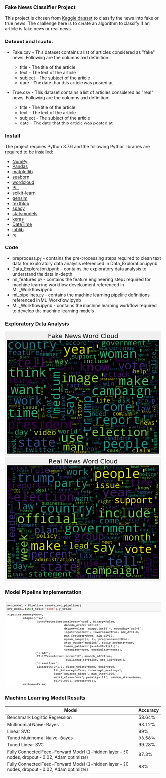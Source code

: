 ### Fake News Classifier Project

This project is chosen from [Kaggle dataset](https://www.kaggle.com/clmentbisaillon/fake-and-real-news-dataset) to 
classify the news into fake or true news. The challenge here is to create an algorithm to classify if an article is 
fake news or real news.

### Dataset and Inputs:
* Fake.csv - This dataset contains a list of articles considered as "fake" news. Following are the columns and definition:
    * title - The title of the article
    * text - The text of the article
    * subject - The subject of the article
    * date - The date that this article was posted at
    
* True.csv - This dataset contains a list of articles considered as "real" news. Following are the columns and definition:
    * title - The title of the article
    * text - The text of the article
    * subject - The subject of the article
    * date - The date that this article was posted at

### Install
The project requires Python 3.7.6 and the following Python libraries are required to be installed:

* [NumPy](http://www.numpy.org/)
* [Pandas](http://pandas.pydata.org/)
* [matplotlib](https://matplotlib.org/)
* [seaborn](https://seaborn.pydata.org/)
* [wordcloud](https://pypi.org/project/wordcloud/)
* [PIL](https://pypi.org/project/Pillow/2.2.2/)
* [scikit-learn](http://scikit-learn.org/stable/)
* [gensim](https://pypi.org/project/gensim/)
* [textblob](https://textblob.readthedocs.io/en/dev/install.html)
* [spacy](https://spacy.io/usage)
* [statsmodels](https://www.statsmodels.org/stable/install.html)
* [keras](https://pypi.org/project/Keras/)
* [DateTime](https://pypi.org/project/DateTime/)
* [joblib](https://joblib.readthedocs.io/en/latest/installing.html)
* [re](https://pypi.org/project/regex/)


### Code
* preprocess.py - contains the pre-processing steps required to clean text data for exploratory data analysis 
                    referenced in Data_Exploration.ipynb
* Data_Exploration.ipynb - contains the exploratory data analysis to understand the data in-depth
* ml_features.py - contains the feature engineering steps required for machine learning workflow development referenced 
                    in ML_Workflow.ipynb  
* ml_pipelines.py - contains the machine learning pipeline definitions referenced in ML_Workflow.ipynb 
* ML_Workflow.ipynb - contains the machine learning workflow required to develop the machine learning models

### Exploratory Data Analysis 
<img src="./images/FakeNewsWordCloud.png">

<img src="./images/TrueNewsWordCloud.png">

### Model Pipeline Implementation
<img src="./images/SVC_Model_Pipeline.png">

### Machine Learning Model Results
| Model | Accuracy |
| --- | --- |
| Benchmark Logistic Regression | 58.64% |
| Multinomial Naive-Bayes | 93.12% |
| Linear SVC | 99% |
| Tuned Multinomial Naive-Bayes | 93.58% |
| Tuned Linear SVC | 99.28% |
| Fully Connected Feed-Forward Model (1-hidden layer – 50 nodes, dropout – 0.02, Adam optimizer) | 87.3% |
| Fully Connected Feed-Forward Model (1-hidden layer – 20 nodes, dropout – 0.02, Adam optimizer) | 88% |